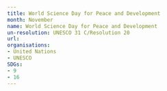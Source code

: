 ```yaml
---
title: World Science Day for Peace and Development
month: November
name: World Science Day for Peace and Development
un-resolution: UNESCO 31 C/Resolution 20
url: 
organisations:
- United Nations
- UNESCO
SDGs:
- 9
- 16
---
```


